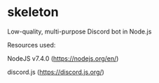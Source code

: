 # skeleton
Low-quality, multi-purpose Discord bot in Node.js

Resources used:

NodeJS v7.4.0 (https://nodejs.org/en/)

discord.js (https://discord.js.org/)



